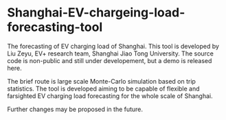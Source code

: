 # Shanghai-EV-chargeing-load-forecasting-tool
The forecasting of EV charging load of Shanghai.
This tool is developed by Liu Zeyu, EV+ research team, Shanghai Jiao Tong University.
The source code is non-public and still under developement, but a demo is released here.

The brief route is large scale Monte-Carlo simulation based on trip statistics.
The tool is developed aiming to be capable of flexible and farsighted EV charging load forecasting for the whole scale of Shanghai.

Further changes may be proposed in the future.
